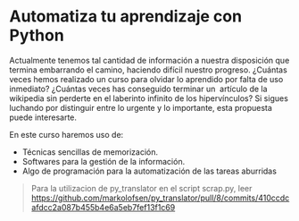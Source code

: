 # Automatiza tu aprendizaje con Python

Actualmente tenemos tal cantidad de información a nuestra disposición que termina embarrando el camino, haciendo difícil nuestro progreso. ¿Cuántas veces hemos realizado un curso para olvidar lo aprendido por falta de uso inmediato? ¿Cuántas veces has conseguido terminar un  artículo de la wikipedia sin perderte en el laberinto infinito de los hipervínculos? Si sigues luchando por distinguir entre lo urgente y lo importante, esta propuesta puede interesarte.

En este curso haremos uso de:

* Técnicas sencillas de memorización.
* Softwares para la gestión de la información.
* Algo de programación para la automatización de las tareas aburridas

> Para la utilizacion de py_translator en el script scrap.py, leer https://github.com/markolofsen/py_translator/pull/8/commits/410ccdcafdcc2a087b455b4e6a5eb7fef13f1c69



